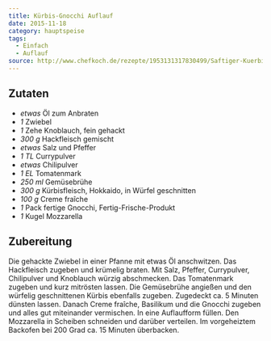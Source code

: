 ```yaml
---
title: Kürbis-Gnocchi Auflauf
date: 2015-11-18
category: hauptspeise
tags: 
  - Einfach
  - Auflauf
source: http://www.chefkoch.de/rezepte/1953131317830499/Saftiger-Kuerbis-Gnocchi-Auflauf.html
---
```


## Zutaten
- *etwas*  Öl zum Anbraten
- *1*  Zwiebel 
- *1*  Zehe Knoblauch, fein gehackt
- *300 g*  Hackfleisch gemischt
- *etwas*  Salz und Pfeffer
- *1 TL*  Currypulver
- *etwas*  Chilipulver
- *1 EL*  Tomatenmark
- *250 ml*  Gemüsebrühe
- *300 g* Kürbisfleisch, Hokkaido, in Würfel geschnitten
- *100 g*  Creme fraîche
- *1*  Pack fertige Gnocchi, Fertig-Frische-Produkt
- *1*  Kugel Mozzarella

## Zubereitung
Die gehackte Zwiebel in einer Pfanne mit etwas Öl anschwitzen. Das Hackfleisch zugeben und krümelig braten. Mit Salz, Pfeffer, Currypulver, Chilipulver und Knoblauch würzig abschmecken. Das Tomatenmark zugeben und kurz mitrösten lassen. Die Gemüsebrühe angießen und den würfelig geschnittenen Kürbis ebenfalls zugeben. Zugedeckt ca. 5 Minuten dünsten lassen. Danach Creme fraîche, Basilikum und die Gnocchi zugeben und alles gut miteinander vermischen.
In eine Auflaufform füllen. Den Mozzarella in Scheiben schneiden und darüber verteilen.
Im vorgeheiztem Backofen bei 200 Grad ca. 15 Minuten überbacken.